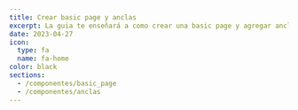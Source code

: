 ```yaml
---
title: Crear basic page y anclas
excerpt: La guia te enseñará a como crear una basic page y agregar anclas a esta misma desde cero 
date: 2023-04-27
icon:
  type: fa
  name: fa-home
color: black
sections:
  - /componentes/basic_page
  - /componentes/anclas
---
```

